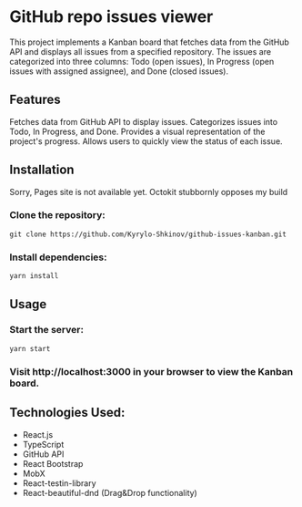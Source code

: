 # GitHub repo issues viewer

This project implements a Kanban board that fetches data from the GitHub API and displays all issues from a specified repository. The issues are categorized into three columns: Todo (open issues), In Progress (open issues with assigned assignee), and Done (closed issues).

## Features

Fetches data from GitHub API to display issues.
Categorizes issues into Todo, In Progress, and Done.
Provides a visual representation of the project's progress.
Allows users to quickly view the status of each issue.

## Installation

Sorry, Pages site is not available yet.
Octokit stubbornly opposes my build

### Clone the repository:

`git clone https://github.com/Kyrylo-Shkinov/github-issues-kanban.git`

### Install dependencies:

`yarn install`

## Usage

### Start the server:

`yarn start`

### Visit http://localhost:3000 in your browser to view the Kanban board.

## Technologies Used:

- React.js
- TypeScript
- GitHub API
- React Bootstrap
- MobX
- React-testin-library
- React-beautiful-dnd (Drag&Drop functionality)
